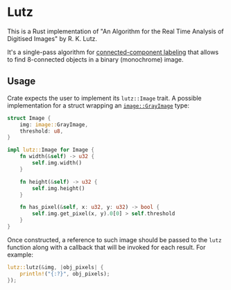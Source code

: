 # Lutz

This is a Rust implementation of "An Algorithm for the Real Time Analysis of Digitised Images" by R. K. Lutz.

It's a single-pass algorithm for [connected-component labeling](https://en.wikipedia.org/wiki/Connected-component_labeling) that allows to find 8-connected objects in a binary (monochrome) image.

## Usage

Crate expects the user to implement its `lutz::Image` trait. A possible implementation for a struct wrapping an [`image::GrayImage`](https://docs.rs/image/0.23.14/image/type.GrayImage.html) type:

```rust
struct Image {
    img: image::GrayImage,
    threshold: u8,
}

impl lutz::Image for Image {
    fn width(&self) -> u32 {
        self.img.width()
    }

    fn height(&self) -> u32 {
        self.img.height()
    }

    fn has_pixel(&self, x: u32, y: u32) -> bool {
        self.img.get_pixel(x, y).0[0] > self.threshold
    }
}
```

Once constructed, a reference to such image should be passed to the `lutz` function along with a callback that will be invoked for each result. For example:

```rust
lutz::lutz(&img, |obj_pixels| {
    println!("{:?}", obj_pixels);
});
```
